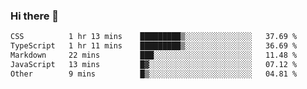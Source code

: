 ### Hi there 👋

<!--
**WShiBin/WShiBin** is a ✨ _special_ ✨ repository because its `README.md` (this file) appears on your GitHub profile.

Here are some ideas to get you started:

- 🔭 I’m currently working on ...
- 🌱 I’m currently learning ...
- 👯 I’m looking to collaborate on ...
- 🤔 I’m looking for help with ...
- 💬 Ask me about ...
- 📫 How to reach me: ...
- 😄 Pronouns: ...
- ⚡ Fun fact: ...
-->

<!--START_SECTION:waka-->

```txt
CSS          1 hr 13 mins    █████████▒░░░░░░░░░░░░░░░   37.69 %
TypeScript   1 hr 11 mins    █████████▒░░░░░░░░░░░░░░░   36.69 %
Markdown     22 mins         ███░░░░░░░░░░░░░░░░░░░░░░   11.48 %
JavaScript   13 mins         █▓░░░░░░░░░░░░░░░░░░░░░░░   07.12 %
Other        9 mins          █▒░░░░░░░░░░░░░░░░░░░░░░░   04.81 %
```

<!--END_SECTION:waka-->
